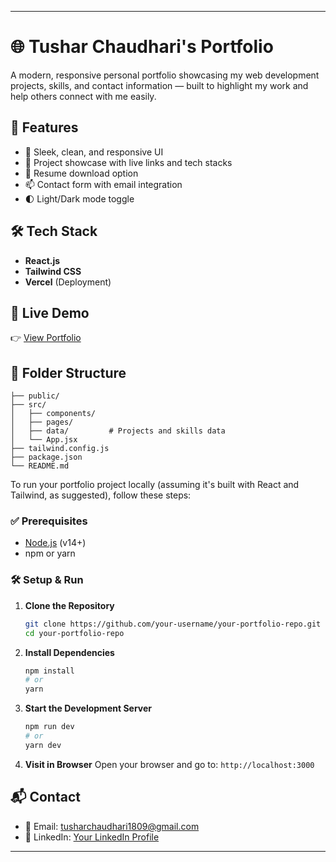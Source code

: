 
---

# 🌐 Tushar Chaudhari's Portfolio

A modern, responsive personal portfolio showcasing my web development projects, skills, and contact information — built to highlight my work and help others connect with me easily.

## 🚀 Features

* 🎨 Sleek, clean, and responsive UI
* 📁 Project showcase with live links and tech stacks
* 📄 Resume download option
* 📫 Contact form with email integration
* 🌓 Light/Dark mode toggle

## 🛠️ Tech Stack

* **React.js**
* **Tailwind CSS**
* **Vercel** (Deployment)

## 🔗 Live Demo

👉 [View Portfolio](https://portfolio-tushar-chaudharis-projects-eedc399a.vercel.app/)

## 📁 Folder Structure

```
├── public/
├── src/
│   ├── components/
│   ├── pages/
│   ├── data/         # Projects and skills data
│   └── App.jsx
├── tailwind.config.js
├── package.json
└── README.md
```
To run your portfolio project locally (assuming it's built with React and Tailwind, as suggested), follow these steps:

### ✅ Prerequisites

* [Node.js](https://nodejs.org/) (v14+)
* npm or yarn

### 🛠️ Setup & Run

1. **Clone the Repository**

   ```bash
   git clone https://github.com/your-username/your-portfolio-repo.git
   cd your-portfolio-repo
   ```

2. **Install Dependencies**

   ```bash
   npm install
   # or
   yarn
   ```

3. **Start the Development Server**

   ```bash
   npm run dev
   # or
   yarn dev
   ```

4. **Visit in Browser**
   Open your browser and go to:
   `http://localhost:3000`



## 📬 Contact

* 📧 Email: [tusharchaudhari1809@gmail.com](mailto:tusharchaudhari1809@gmail.com)
* 💼 LinkedIn: [Your LinkedIn Profile](#)

---
